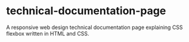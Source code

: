 # technical-documentation-page

A responsive web design technical documentation page explaining CSS flexbox written in HTML and CSS.
